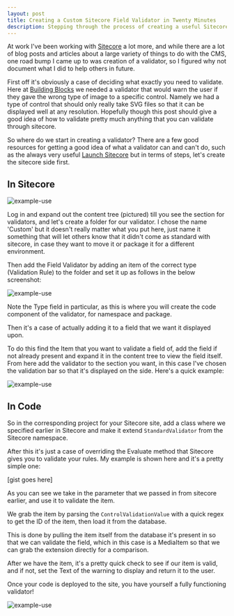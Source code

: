 ```yaml
---
layout: post
title: Creating a Custom Sitecore Field Validator in Twenty Minutes
description: Stepping through the process of creating a useful Sitecore validator and getting one built pretty quick.
---
```


At work I've been working with [Sitecore]() a lot more, and while there are a lot of blog posts and articles about a large variety of things to do with the CMS, one road bump I came up to was creation of a validator, so I figured why not document what I did to help others in future.

First off it's obviously a case of deciding what exactly you need to validate. Here at [Building Blocks]() we needed a validator that would warn the user if they gave the wrong type of image to a specific control. Namely we had a type of control that should only really take SVG files so that it can be displayed well at any resolution. Hopefully though this post should give a good idea of how to validate pretty much anything that you can validate through sitecore.

So where do we start in creating a validator? There are a few good resources for getting a good idea of what a validator can and can't do, such as the always very useful [Launch Sitecore]() but in terms of steps, let's create the sitecore side first.

## In Sitecore

![example-use](https://cloud.githubusercontent.com/assets/1202911/6986937/2475346e-da3a-11e4-99c5-0aeb3a0bcaa7.gif)

Log in and expand out the content tree (pictured) till you see the section for validators, and let's create a folder for our validator. I chose the name 'Custom' but it doesn't really matter what you put here, just name it something that will let others know that it didn't come as standard with sitecore, in case they want to move it or package it for a different environment.

Then add the Field Validator by adding an item of the correct type (Validation Rule) to the folder and set it up as follows in the below screenshot:

![example-use](https://cloud.githubusercontent.com/assets/1202911/6986937/2475346e-da3a-11e4-99c5-0aeb3a0bcaa7.gif)

Note the Type field in particular, as this is where you will create the code component of the validator, for namespace and package.

Then it's a case of actually adding it to a field that we want it displayed upon.

To do this find the Item that you want to validate a field of, add the field if not already present and expand it in the content tree to view the field itself. From here add the validator to the section you want, in this case I've chosen the validation bar so that it's displayed on the side. Here's a quick example:

![example-use](https://cloud.githubusercontent.com/assets/1202911/6986937/2475346e-da3a-11e4-99c5-0aeb3a0bcaa7.gif)

## In Code

So in the corresponding project for your Sitecore site, add a class where we specified earlier in Sitecore and make it extend `StandardValidator` from the Sitecore namespace.

After this it's just a case of overriding the Evaluate method that Sitecore gives you to validate your rules. My example is shown here and it's a pretty simple one:

[gist goes here]

As you can see we take in the parameter that we passed in from sitecore earlier, and use it to validate the item. 

We grab the item by parsing the `ControlValidationValue` with a quick regex to get the ID of the item, then load it from the database.

This is done by pulling the item itself from the database it's present in so that we can validate the field, which in this case is a MediaItem so that we can grab the extension directly for a comparison.

After we have the item, it's a pretty quick check to see if our item is valid, and if not, set the Text of the warning to display and return it to the user.

Once your code is deployed to the site, you have yourself a fully functioning validator!

![example-use](https://cloud.githubusercontent.com/assets/1202911/6986937/2475346e-da3a-11e4-99c5-0aeb3a0bcaa7.gif)
